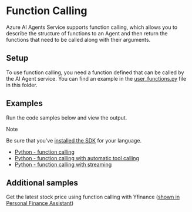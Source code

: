 # Function Calling 

Azure AI Agents Service supports function calling, which allows you to describe the structure of functions to an Agent and then return the functions that need to be called along with their arguments.

## Setup

To use function calling, you need a function defined that can be called by the AI Agent service. You can find an example in the [user_functions.py](./user_functions.py) file in this folder. 

## Examples

Run the code samples below and view the output. 

>[!NOTE]
> Be sure that you've [installed the SDK](../../quickstart.md#install-the-sdk-package) for your language.

* [Python - function calling](./python-sample.py)
* [Python - function calling with automatic tool calling](./python-function-calling-toolset.py)
* [Python - function calling with streaming](./python-function-calling-streaming.py)

## Additional samples

Get the latest stock price using function calling with Yfinance ([shown in Personal Finance Assistant](https://github.com/Azure-Samples/azureai-samples/blob/main/scenarios/Assistants/api-in-a-box/personal_finance/assistant-personal_finance.ipynb))
